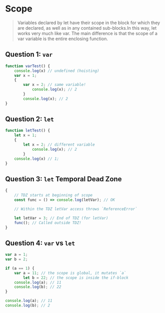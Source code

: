 # Scope

> Variables declared by let have their scope in the block for which they are declared,
> as well as in any contained sub-blocks.In this way, let works very much like var.
> The main difference is that the scope of a var variable is the entire enclosing function.

## Question 1: `var`

```javascript
function varTest() {
	console.log(x) // undefined (hoisting)
	var x = 1;
	{
		var x = 2; // same variable!
        	console.log(x); // 2
        }
    	console.log(x); // 2
}
```

## Question 2: `let`

```javascript
function letTest() {
	let x = 1;
	{
		let x = 2; // different variable
        	console.log(x); // 2
        }
    console.log(x) // 1;
}
```

## Question 3: `let` Temporal Dead Zone

```javascript
{
    // TDZ starts at beginning of scope
    const func = () => console.log(letVar); // OK

    // Within the TDZ letVar access throws `ReferenceError`

    let letVar = 3; // End of TDZ (for letVar)
    func(); // Called outside TDZ!
}

```

## Question 4: `var` vs `let`

```javascript
var a = 1;
var b = 2;

if (a == 1) {
	var a = 11; // the scope is global, it mutates `a`
    	let b = 22; // the scope is inside the if-block
   	console.log(a); // 11
   	console.log(b); // 22
}

console.log(a); // 11
console.log(b); // 2
```

